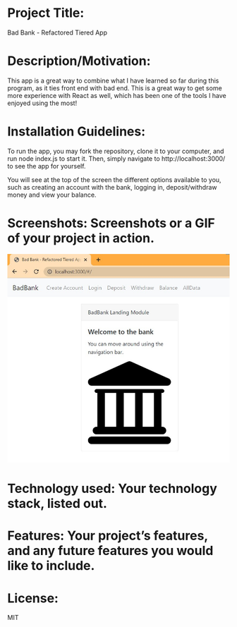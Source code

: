 # Project Title:
Bad Bank - Refactored Tiered App

# Description/Motivation:
This app is a great way to combine what I have learned so far during this program, as it ties front end with bad end. This is a great way to get some more experience with React as well, which has been one of the tools I have enjoyed using the most!


# Installation Guidelines:
To run the app, you may fork the repository, clone it to your computer, and run node index.js to start it.
Then, simply navigate to http://localhost:3000/ to see the app for yourself.

You will see at the top of the screen the different options available to you, such as creating an account with the bank, logging in, deposit/withdraw money and view your balance.

# Screenshots: Screenshots or a GIF of your project in action.
<!-- ![Alt text](/screenshots/Screenshot - Landing Page.jpg?raw=true "Optional Title") -->
![Alt text](/screenshots/Screenshot.jpg?raw=true "Optional Title")

# Technology used: Your technology stack, listed out. 

# Features: Your project’s features, and any future features you would like to include.

# License:
MIT